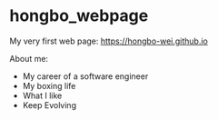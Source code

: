 # hongbo_webpage

My very first web page: https://hongbo-wei.github.io

About me:

- My career of a software engineer
- My boxing life
- What I like
- Keep Evolving
